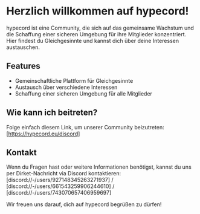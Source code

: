 # Herzlich willkommen auf hypecord!

hypecord ist eine Community, die sich auf das gemeinsame Wachstum und die Schaffung einer sicheren Umgebung für ihre Mitglieder konzentriert. Hier findest du Gleichgesinnte und kannst dich über deine Interessen austauschen.

## Features

- Gemeinschaftliche Plattform für Gleichgesinnte
- Austausch über verschiedene Interessen
- Schaffung einer sicheren Umgebung für alle Mitglieder

## Wie kann ich beitreten?

Folge einfach diesem Link, um unserer Community beizutreten: [https://hypecord.eu/discord]

## Kontakt

Wenn du Fragen hast oder weitere Informationen benötigst, kannst du uns per Dirket-Nachricht via Discord kontaktieren: [discord://-/users/927148345263271937] / [discord://-/users/661543259906244610] / [discord://-/users/743070657406959697]

Wir freuen uns darauf, dich auf hypecord begrüßen zu dürfen!
